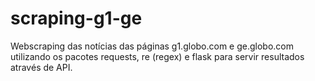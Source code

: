 # scraping-g1-ge
Webscraping das notícias das páginas g1.globo.com e ge.globo.com utilizando os pacotes requests, re (regex) e flask para servir resultados através de API.
